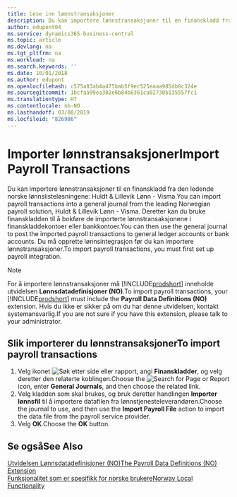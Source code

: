 ```yaml
---
title: Lese inn lønnstransaksjoner
description: Du kan importere lønnstransaksjoner til en finanskladd fra to eksterne lønnslisteløsninger.
author: edupont04
ms.service: dynamics365-business-central
ms.topic: article
ms.devlang: na
ms.tgt_pltfrm: na
ms.workload: na
ms.search.keywords: ''
ms.date: 10/01/2018
ms.author: edupont
ms.openlocfilehash: c575a83ab4a475bab5f9ec525eaaa985db0c324e
ms.sourcegitcommit: 1bcfaa99ea302e6b84b8361ca02730b135557fc1
ms.translationtype: HT
ms.contentlocale: nb-NO
ms.lasthandoff: 03/08/2019
ms.locfileid: "826986"
---
```

# <a name="import-payroll-transactions"></a><span data-ttu-id="d8749-103">Importer lønnstransaksjoner</span><span class="sxs-lookup"><span data-stu-id="d8749-103">Import Payroll Transactions</span></span>
<span data-ttu-id="d8749-104">Du kan importere lønnstransaksjoner til en finanskladd fra den ledende norske lønnslisteløsningene: Huldt & Lillevik Lønn - Visma.</span><span class="sxs-lookup"><span data-stu-id="d8749-104">You can import payroll transactions into a general journal from the leading Norwegian payroll solution, Huldt & Lillevik Lønn - Visma.</span></span> <span data-ttu-id="d8749-105">Deretter kan du bruke finanskladden til å bokføre de importerte lønnstransaksjonene i finanskladdekontoer eller bankkontoer.</span><span class="sxs-lookup"><span data-stu-id="d8749-105">You can then use the general journal to post the imported payroll transactions to general ledger accounts or bank accounts.</span></span> <span data-ttu-id="d8749-106">Du må opprette lønnsintegrasjon før du kan importere lønnstransaksjoner.</span><span class="sxs-lookup"><span data-stu-id="d8749-106">To import payroll transactions, you must first set up payroll integration.</span></span>  

> [!NOTE]  
>  <span data-ttu-id="d8749-107">For å importere lønnstransaksjoner må [!INCLUDE[prodshort](../../includes/prodshort.md)] inneholde utvidelsen **Lønnsdatadefinisjoner (NO)**.</span><span class="sxs-lookup"><span data-stu-id="d8749-107">To import payroll transactions, your [!INCLUDE[prodshort](../../includes/prodshort.md)] must include the **Payroll Data Definitions (NO)** extension.</span></span> <span data-ttu-id="d8749-108">Hvis du ikke er sikker på om du har denne utvidelsen, kontakt systemansvarlig.</span><span class="sxs-lookup"><span data-stu-id="d8749-108">If you are not sure if you have this extension, please talk to your administrator.</span></span>  

## <a name="to-import-payroll-transactions"></a><span data-ttu-id="d8749-109">Slik importerer du lønnstransaksjoner</span><span class="sxs-lookup"><span data-stu-id="d8749-109">To import payroll transactions</span></span>  

1.  <span data-ttu-id="d8749-110">Velg ikonet ![Søk etter side eller rapport](../../media/ui-search/search_small.png "Søk etter side eller rapport"), angi **Finanskladder**, og velg deretter den relaterte koblingen.</span><span class="sxs-lookup"><span data-stu-id="d8749-110">Choose the ![Search for Page or Report](../../media/ui-search/search_small.png "Search for Page or Report icon") icon, enter **General Journals**, and then choose the related link.</span></span>  
2.  <span data-ttu-id="d8749-111">Velg kladden som skal brukes, og bruk deretter handlingen **Importer lønnsfil** til å importere datafilen fra lønnstjenesteleverandøren.</span><span class="sxs-lookup"><span data-stu-id="d8749-111">Choose the journal to use, and then use the **Import Payroll File** action to import the data file from the payroll service provider.</span></span>  
3.  <span data-ttu-id="d8749-112">Velg **OK**.</span><span class="sxs-lookup"><span data-stu-id="d8749-112">Choose the **OK** button.</span></span>  

## <a name="see-also"></a><span data-ttu-id="d8749-113">Se også</span><span class="sxs-lookup"><span data-stu-id="d8749-113">See Also</span></span>  
[<span data-ttu-id="d8749-114">Utvidelsen Lønnsdatadefinisjoner (NO)</span><span class="sxs-lookup"><span data-stu-id="d8749-114">The Payroll Data Definitions (NO) Extension</span></span>](ui-extensions-payroll-data-definitions-no.md)  
[<span data-ttu-id="d8749-115">Funksjonalitet som er spesifikk for norske brukere</span><span class="sxs-lookup"><span data-stu-id="d8749-115">Norway Local Functionality</span></span>](norway-local-functionality.md)  

